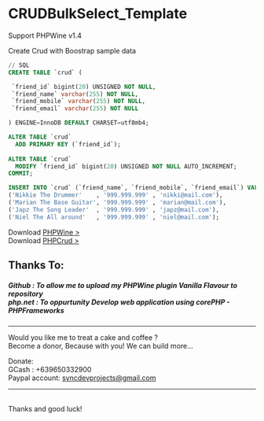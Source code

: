 # CRUDBulkSelect_Template
Support PHPWine v1.4

Create Crud with Boostrap sample data 

```SQL
// SQL 
CREATE TABLE `crud` (

 `friend_id` bigint(20) UNSIGNED NOT NULL,
 `friend_name` varchar(255) NOT NULL,
 `friend_mobile` varchar(255) NOT NULL,
 `friend_email` varchar(255) NOT NULL

) ENGINE=InnoDB DEFAULT CHARSET=utf8mb4;

ALTER TABLE `crud`
  ADD PRIMARY KEY (`friend_id`);
  
ALTER TABLE `crud`
  MODIFY `friend_id` bigint(20) UNSIGNED NOT NULL AUTO_INCREMENT;
COMMIT;
```

```SQL
INSERT INTO `crud` (`friend_name`, `friend_mobile`, `friend_email`) VALUES
('Nikkie The Drummer'    , '999.999.999' , 'nikki@mail.com'),
('Marian The Base Guitar', '999.999.999' , 'marian@mail.com'),
('Japz The Song Leader'  , '999.999.999' , 'japz@mail.com'),
('Niel The All around'   , '999.999.999' , 'niel@mail.com');
```

Download <a href="https://github.com/nielsofficeofficial/PHPWine"> PHPWine > </a> <br />
Download <a href="https://github.com/nielsofficeofficial/PHPCrud"> PHPCrud > </a>

<h2>Thanks To:</h2>
<h5>
Github : To allow me to upload my PHPWine plugin Vanilla Flavour to repository<br /> 
php.net : To oppurtunity Develop web application using corePHP - PHPFrameworks<br />
</h5>


<hr />
Would you like me to treat a cake and coffee ? <br />
Become a donor, Because with you! We can build more... 

Donate: <br />
GCash : +639650332900 <br /> 
Paypal account: syncdevprojects@gmail.com
<hr />
<br />
Thanks and good luck! 
